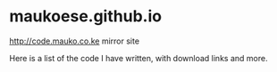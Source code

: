 # maukoese.github.io
http://code.mauko.co.ke mirror site

Here is a list of the code I have written, with download links and more.

